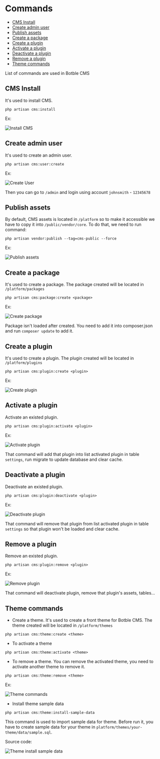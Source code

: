 # Commands

- [CMS Install](#install)
- [Create admin user](#create-admin-user)
- [Publish assets](#publish-assets)
- [Create a package](#create-package)
- [Create a plugin](#create-plugin)
- [Activate a plugin](#activate-plugin)
- [Deactivate a plugin](#deactivate-plugin)
- [Remove a plugin](#remove-plugin)
- [Theme commands](#theme-commands)
    
List of commands are used in Botble CMS

<a name="install"></a>
## CMS Install
It's used to install CMS.

```
php artisan cms:install
```

Ex:

![Install CMS](./images/install-command.png)

<a name="create-admin-user"></a>
## Create admin user
It's used to create an admin user.
```
php artisan cms:user:create
```

Ex:

![Create User](./images/create-user.png)

Then you can go to `/admin` and login using account `johnsmith` - `12345678`

## Publish assets
By default, CMS assets is located in `/platform` so to make it accessible we have to copy it into `/public/vendor/core`.
To do that, we need to run command:

```
php artisan vendor:publish --tag=cms-public --force
```

Ex: 

![Publish assets](./images/publish-assets.png)

<a name="create-package"></a>
## Create a package
It's used to create a package. The package created will be located in `/platform/packages`

```
php artisan cms:package:create <package>
```

Ex:

![Create package](./images/create-package.png)

Package isn't loaded after created. You need to add it into composer.json and run `composer update` to add it.

<a name="create-plugin"></a>
## Create a plugin
It's used to create a plugin. The plugin created will be located in `/platform/plugins`

```
php artisan cms:plugin:create <plugin>
```

Ex:

![Create plugin](./images/create-plugin.png)

<a name="activate-plugin"></a>
## Activate a plugin
Activate an existed plugin.

```
php artisan cms:plugin:activate <plugin>
```

Ex:

![Activate plugin](./images/activate-plugin.png)

That command will add that plugin into list activated plugin in table `settings`, run migrate to update database and clear cache.

<a name="deactivate-plugin"></a>
## Deactivate a plugin
Deactivate an existed plugin.

```
php artisan cms:plugin:deactivate <plugin>
```

Ex:

![Deactivate plugin](./images/deactivate-plugin.png)

That command will remove that plugin from list activated plugin in table `settings` so that plugin won't be loaded and clear cache.

<a name="remove-plugin"></a>
## Remove a plugin
Remove an existed plugin.

```
php artisan cms:plugin:remove <plugin>
```

Ex:

![Remove plugin](./images/remove-plugin.png)

That command will deactivate plugin, remove that plugin's assets, tables...

<a name="theme-commands"></a>
## Theme commands

- Create a theme. It's used to create a front theme for Botble CMS. The theme created will be located in `/platform/themes`
```
php artisan cms:theme:create <theme>
```

- To activate a theme

```
php artisan cms:theme:activate <theme>
```

- To remove a theme. You can remove the activated theme, you need to activate another theme to remove it.

```
php artisan cms:theme:remove <theme>
```

Ex:

![Theme commands](./images/theme-commands.png)

- Install theme sample data

```
php artisan cms:theme:install-sample-data
```

This command is used to import sample data for theme. Before run it, you have to create sample data for your theme
in `platform/themes/your-theme/data/sample.sql`.

Source code:

![Theme install sample data](./images/theme-install-sample-data.png)